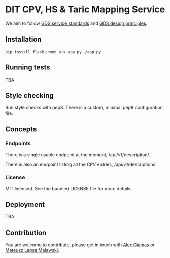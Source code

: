 # DIT CPV, HS & Taric Mapping Service


We aim to follow [GDS service standards](https://www.gov.uk/service-manual/service-standard) and [GDS design principles](https://www.gov.uk/design-principles).

## Installation

```pip install flask```
```chmod a+x app.py```
```./app.py```

## Running tests

TBA

## Style checking

Run style checks with pep8. There is a custom, minimal pep8 configuration file.

## Concepts

### Endpoints

There is a single usable endpoint at the moment, /api/v1/description/<CPVID>.

There is also an endpoint listing all the CPV entries, /api/v1/descriptions.

### License

MIT licensed. See the bundled LICENSE file for more details.
  
## Deployment
  
TBA

## Contribution

You are welcome to contribute, please get in touch with [Alex Giamas](mailto:alexandros.giamas@digital.trade.gov.uk) or [Mateusz Lapsa Malawski](mailto:mateusz.lapsa-malawski@digital.trade.gov.uk).


